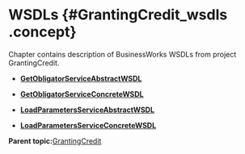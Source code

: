 # WSDLs {#GrantingCredit_wsdls .concept}

Chapter contains description of BusinessWorks WSDLs from project GrantingCredit.

-   **[GetObligatorServiceAbstractWSDL](../../../projects/GrantingCredit/SharedResources/GetObligatorServiceAbstractWSDL.wsdl.md)**  

-   **[GetObligatorServiceConcreteWSDL](../../../projects/GrantingCredit/SharedResources/GetObligatorServiceConcreteWSDL.wsdl.md)**  

-   **[LoadParametersServiceAbstractWSDL](../../../projects/GrantingCredit/SharedResources/LoadParametersServiceAbstractWSDL.wsdl.md)**  

-   **[LoadParametersServiceConcreteWSDL](../../../projects/GrantingCredit/SharedResources/LoadParametersServiceConcreteWSDL.wsdl.md)**  


**Parent topic:**[GrantingCredit](../../../projects/GrantingCredit/GrantingCredit.md)

